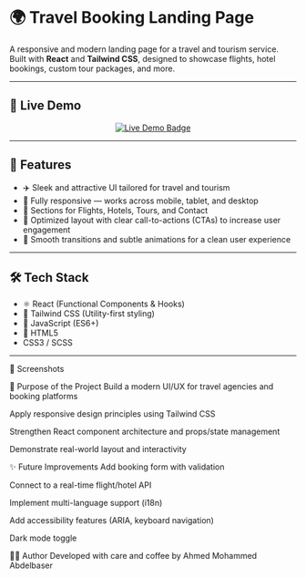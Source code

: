 # 🌍 Travel Booking Landing Page

A responsive and modern landing page for a travel and tourism service.  
Built with **React** and **Tailwind CSS**, designed to showcase flights, hotel bookings, custom tour packages, and more.

---
## 🛫 Live Demo
  <p align="center">
  <a href="https://abser10.github.io/Travel-Booking-Land/" target="_blank">
    <img src="https://img.shields.io/badge/Live-Demo-brightgreen?style=for-the-badge&logo=github" alt="Live Demo Badge" />
  </a>
</p>

---
## 🚀 Features

- ✈️ Sleek and attractive UI tailored for travel and tourism
- 📱 Fully responsive — works across mobile, tablet, and desktop
- 🏨 Sections for Flights, Hotels, Tours, and Contact
- 🎯 Optimized layout with clear call-to-actions (CTAs) to increase user engagement
- 💫 Smooth transitions and subtle animations for a clean user experience

---

## 🛠️ Tech Stack

- ⚛️ React (Functional Components & Hooks)
- 🎨 Tailwind CSS (Utility-first styling)
- 📜 JavaScript (ES6+)
- 🧱 HTML5
- CSS3 / SCSS

---

📸 Screenshots


🎯 Purpose of the Project
Build a modern UI/UX for travel agencies and booking platforms

Apply responsive design principles using Tailwind CSS

Strengthen React component architecture and props/state management

Demonstrate real-world layout and interactivity

✨ Future Improvements
 Add booking form with validation

 Connect to a real-time flight/hotel API

 Implement multi-language support (i18n)

 Add accessibility features (ARIA, keyboard navigation)

 Dark mode toggle

👨‍💻 Author
Developed with care and coffee by Ahmed Mohammed Abdelbaser





